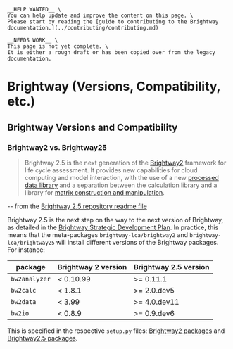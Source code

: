 ```{attention}
__HELP WANTED__ \
You can help update and improve the content on this page. \
Please start by reading the [guide to contributing to the Brightway documentation.](../contributing/contributing.md)
```

```{warning}
__NEEDS WORK__ \
This page is not yet complete. \
It is either a rough draft or has been copied over from the legacy documentation.
```

# Brightway (Versions, Compatibility, etc.)

## Brightway Versions and Compatibility

### Brightway2 vs. Brightway25

> Brightway 2.5 is the next generation of the [Brightway2](https://brightway.dev/) framework for life cycle assessment. It provides new capabilities for cloud computing and model interaction, with the use of a new [processed data library](https://github.com/brightway-lca/bw_processing) and a separation between the calculation library and a library for [matrix construction and manipulation](https://github.com/brightway-lca/matrix_utils).

-- from the [Brightway 2.5 repository readme file](https://github.com/brightway-lca/brightway25)

Brightway 2.5 is the next step on the way to the next version of Brightway, as detailed in the [Brightway Strategic Development Plan](https://github.com/brightway-lca/enhancement-proposals/blob/main/Brightway%20strategic%20development%20plan.md). In practice, this means that the meta-packages `brightway-lca/brightway2` and `brightway-lca/brightway25` will install different versions of the Brightway packages. For instance:

| package | Brightway 2 version | Brightway 2.5 version |
| ------- | ------------------- | --------------------- |
| `bw2analyzer` | < 0.10.99 | >= 0.11.1 |
| `bw2calc` | < 1.8.1 | >= 2.0.dev5 |
| `bw2data` | < 3.99 | >= 4.0.dev11 |
| `bw2io` | < 0.8.9 | >= 0.9.dev6 |

This is specified in the respective `setup.py` files: [Brightway2 packages](https://github.com/brightway-lca/brightway25/blob/main/setup.py) and [Brightway2.5 packages](https://github.com/brightway-lca/brightway2/blob/master/setup.py).